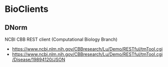 # BioClients

## DNorm

NCBI CBB REST client (Computational Biology Branch)

* <https://www.ncbi.nlm.nih.gov/CBBresearch/Lu/Demo/RESTful/tmTool.cgi>
* <https://www.ncbi.nlm.nih.gov/CBBresearch/Lu/Demo/RESTful/tmTool.cgi/Disease/19894120/JSON>
